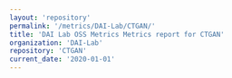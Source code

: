 ```yaml
---
layout: 'repository'
permalink: '/metrics/DAI-Lab/CTGAN/'
title: 'DAI Lab OSS Metrics Metrics report for CTGAN'
organization: 'DAI-Lab'
repository: 'CTGAN'
current_date: '2020-01-01'
---
```

